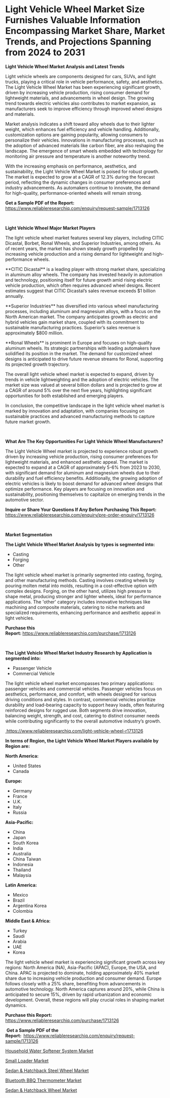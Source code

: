 <p><h1>Light Vehicle Wheel Market Size Furnishes Valuable Information Encompassing Market Share, Market Trends, and Projections Spanning from 2024 to 2031</h1></p><p><strong>Light Vehicle Wheel Market Analysis and Latest Trends</strong></p>
<p><p>Light vehicle wheels are components designed for cars, SUVs, and light trucks, playing a critical role in vehicle performance, safety, and aesthetics. The Light Vehicle Wheel Market has been experiencing significant growth, driven by increasing vehicle production, rising consumer demand for lightweight materials, and advancements in wheel design. The growing trend towards electric vehicles also contributes to market expansion, as manufacturers seek to improve efficiency through improved wheel designs and materials.</p><p>Market analysis indicates a shift toward alloy wheels due to their lighter weight, which enhances fuel efficiency and vehicle handling. Additionally, customization options are gaining popularity, allowing consumers to personalize their vehicles. Innovations in manufacturing processes, such as the adoption of advanced materials like carbon fiber, are also reshaping the landscape. The emergence of smart wheels embedded with technology for monitoring air pressure and temperature is another noteworthy trend.</p><p>With the increasing emphasis on performance, aesthetics, and sustainability, the Light Vehicle Wheel Market is poised for robust growth. The market is expected to grow at a CAGR of 12.3% during the forecast period, reflecting the dynamic changes in consumer preferences and industry advancements. As automakers continue to innovate, the demand for high-quality, performance-oriented wheels will remain strong.</p></p>
<p><strong>Get a Sample PDF of the Report:&nbsp;</strong> <a href="https://www.reliableresearchiq.com/enquiry/request-sample/1713126?utm_campaign=1461&utm_medium=2&utm_source=Github&utm_content=ia&utm_term=22102024&utm_id=light-vehicle-wheel">https://www.reliableresearchiq.com/enquiry/request-sample/1713126</a></p>
<p>&nbsp;</p>
<p><strong>Light Vehicle Wheel Major Market Players</strong></p>
<p><p>The light vehicle wheel market features several key players, including CITIC Dicastal, Borbet, Ronal Wheels, and Superior Industries, among others. As of recent years, the market has shown steady growth propelled by increasing vehicle production and a rising demand for lightweight and high-performance wheels.</p><p>**CITIC Dicastal** is a leading player with strong market share, specializing in aluminum alloy wheels. The company has invested heavily in automation and technology, positioning itself for future growth amid rising electric vehicle production, which often requires advanced wheel designs. Recent estimates suggest that CITIC Dicastal’s sales revenue exceeds $1 billion annually.</p><p>**Superior Industries** has diversified into various wheel manufacturing processes, including aluminum and magnesium alloys, with a focus on the North American market. The company anticipates growth as electric and hybrid vehicles gain market share, coupled with its commitment to sustainable manufacturing practices. Superior’s sales revenue is approximately $800 million.</p><p>**Ronal Wheels** is prominent in Europe and focuses on high-quality aluminum wheels. Its strategic partnerships with leading automakers have solidified its position in the market. The demand for customized wheel designs is anticipated to drive future revenue streams for Ronal, supporting its projected growth trajectory.</p><p>The overall light vehicle wheel market is expected to expand, driven by trends in vehicle lightweighting and the adoption of electric vehicles. The market size was valued at several billion dollars and is projected to grow at a CAGR of around 5% over the next five years, highlighting significant opportunities for both established and emerging players.</p><p>In conclusion, the competitive landscape in the light vehicle wheel market is marked by innovation and adaptation, with companies focusing on sustainable practices and advanced manufacturing methods to capture future market growth.</p></p>
<p>&nbsp;</p>
<p><strong>What Are The Key Opportunities For Light Vehicle Wheel Manufacturers?</strong></p>
<p><p>The Light Vehicle Wheel market is projected to experience robust growth driven by increasing vehicle production, rising consumer preferences for lightweight materials, and enhanced aesthetic appeal. The market is expected to expand at a CAGR of approximately 5-6% from 2023 to 2030, with significant demand for aluminum and magnesium wheels due to their durability and fuel efficiency benefits. Additionally, the growing adoption of electric vehicles is likely to boost demand for advanced wheel designs that optimize performance. Key players are focusing on innovation and sustainability, positioning themselves to capitalize on emerging trends in the automotive sector.</p></p>
<p><strong>Inquire or Share Your Questions If Any Before Purchasing This Report:</strong> <a href="https://www.reliableresearchiq.com/enquiry/pre-order-enquiry/1713126?utm_campaign=1461&utm_medium=2&utm_source=Github&utm_content=ia&utm_term=22102024&utm_id=light-vehicle-wheel">https://www.reliableresearchiq.com/enquiry/pre-order-enquiry/1713126</a></p>
<p>&nbsp;</p>
<p><strong>Market Segmentation</strong></p>
<p><strong>The Light Vehicle Wheel Market Analysis by types is segmented into:</strong></p>
<p><ul><li>Casting</li><li>Forging</li><li>Other</li></ul></p>
<p><p>The light vehicle wheel market is primarily segmented into casting, forging, and other manufacturing methods. Casting involves creating wheels by pouring molten metal into molds, resulting in a cost-effective option with complex designs. Forging, on the other hand, utilizes high pressure to shape metal, producing stronger and lighter wheels, ideal for performance applications. The 'other' category includes innovative techniques like machining and composite materials, catering to niche markets and specialized requirements, enhancing performance and aesthetic appeal in light vehicles.</p></p>
<p><strong>Purchase this Report:&nbsp;</strong><a href="https://www.reliableresearchiq.com/purchase/1713126?utm_campaign=1461&utm_medium=2&utm_source=Github&utm_content=ia&utm_term=22102024&utm_id=light-vehicle-wheel">https://www.reliableresearchiq.com/purchase/1713126</a></p>
<p>&nbsp;</p>
<p><strong>The Light Vehicle Wheel Market Industry Research by Application is segmented into:</strong></p>
<p><ul><li>Passenger Vehicle</li><li>Commercial Vehicle</li></ul></p>
<p><p>The light vehicle wheel market encompasses two primary applications: passenger vehicles and commercial vehicles. Passenger vehicles focus on aesthetics, performance, and comfort, with wheels designed for various driving conditions and styles. In contrast, commercial vehicles prioritize durability and load-bearing capacity to support heavy loads, often featuring reinforced designs for rugged use. Both segments drive innovation, balancing weight, strength, and cost, catering to distinct consumer needs while contributing significantly to the overall automotive industry’s growth.</p></p>
<p><a href="https://www.reliableresearchiq.com/light-vehicle-wheel-r1713126?utm_campaign=1461&utm_medium=2&utm_source=Github&utm_content=ia&utm_term=22102024&utm_id=light-vehicle-wheel">&nbsp;https://www.reliableresearchiq.com/light-vehicle-wheel-r1713126</a></p>
<p><strong>In terms of Region, the Light Vehicle Wheel Market Players available by Region are:</strong></p>
<p>
    <p> <strong> North America: </strong>
        <ul>
            <li>United States</li>
            <li>Canada</li>
        </ul>
        </p> 
    <p> <strong> Europe: </strong>
        <ul>
            <li>Germany</li>
            <li>France</li>
            <li>U.K.</li>
            <li>Italy</li>
            <li>Russia</li>
        </ul>
        </p> 
    <p> <strong> Asia-Pacific: </strong>
        <ul>
            <li>China</li>
            <li>Japan</li>
            <li>South Korea</li>
            <li>India</li>
            <li>Australia</li>
            <li>China Taiwan</li>
            <li>Indonesia</li>
            <li>Thailand</li>
            <li>Malaysia</li>
        </ul>
        </p> 
    <p> <strong> Latin America: </strong>
        <ul>
            <li>Mexico</li>
            <li>Brazil</li>
            <li>Argentina Korea</li>
            <li>Colombia</li>
        </ul>
        </p> 
    <p> <strong> Middle East & Africa: </strong>
        <ul>
            <li>Turkey</li>
            <li>Saudi</li>
            <li>Arabia</li>
            <li>UAE</li>
            <li>Korea</li>
        </ul>
    </p>
    </p>
<p><p>The light vehicle wheel market is experiencing significant growth across key regions: North America (NA), Asia-Pacific (APAC), Europe, the USA, and China. APAC is projected to dominate, holding approximately 40% market share due to increasing vehicle production and consumer demand. Europe follows closely with a 25% share, benefiting from advancements in automotive technology. North America captures around 20%, while China is anticipated to secure 15%, driven by rapid urbanization and economic development. Overall, these regions will play crucial roles in shaping market dynamics.</p></p>
<p><strong>Purchase this Report: </strong><a href="https://www.reliableresearchiq.com/purchase/1713126?utm_campaign=1461&utm_medium=2&utm_source=Github&utm_content=ia&utm_term=22102024&utm_id=light-vehicle-wheel">https://www.reliableresearchiq.com/purchase/1713126</a></p>
<p>&nbsp;<strong>Get a Sample PDF of the Report:&nbsp;&nbsp;</strong><a href="https://www.reliableresearchiq.com/enquiry/request-sample/1713126?utm_campaign=1461&utm_medium=2&utm_source=Github&utm_content=ia&utm_term=22102024&utm_id=light-vehicle-wheel">https://www.reliableresearchiq.com/enquiry/request-sample/1713126</a></p>
<p><strong></strong></p>
<p><p><a href="https://www.linkedin.com/pulse/sustainability-trends-household-water-softener-system-industry-9zavc?utm_campaign=1461&utm_medium=2&utm_source=Github&utm_content=ia&utm_term=22102024&utm_id=light-vehicle-wheel">Household Water Softener System Market</a></p><p><a href="https://issuu.com/reportprime-2/docs/small-loader-market-size-2030.pptx_3777b150944a3e?utm_campaign=1461&utm_medium=2&utm_source=Github&utm_content=ia&utm_term=22102024&utm_id=light-vehicle-wheel">Small Loader Market</a></p><p><a href="https://github.com/dave2as/Market-Research-Report-List-1/blob/main/sedan-hatchback-steel-wheel-market.md?utm_campaign=1461&utm_medium=2&utm_source=Github&utm_content=ia&utm_term=22102024&utm_id=light-vehicle-wheel">Sedan & Hatchback Steel Wheel Market</a></p><p><a href="https://issuu.com/reportprime-2/docs/bluetooth-bbq-thermometer-market-si_85ddacb7da7b0c?utm_campaign=1461&utm_medium=2&utm_source=Github&utm_content=ia&utm_term=22102024&utm_id=light-vehicle-wheel">Bluetooth BBQ Thermometer Market</a></p><p><a href="https://github.com/seemagartingsvo/Market-Research-Report-List-1/blob/main/sedan-hatchback-wheel-market.md?utm_campaign=1461&utm_medium=2&utm_source=Github&utm_content=ia&utm_term=22102024&utm_id=light-vehicle-wheel">Sedan & Hatchback Wheel Market</a></p></p>